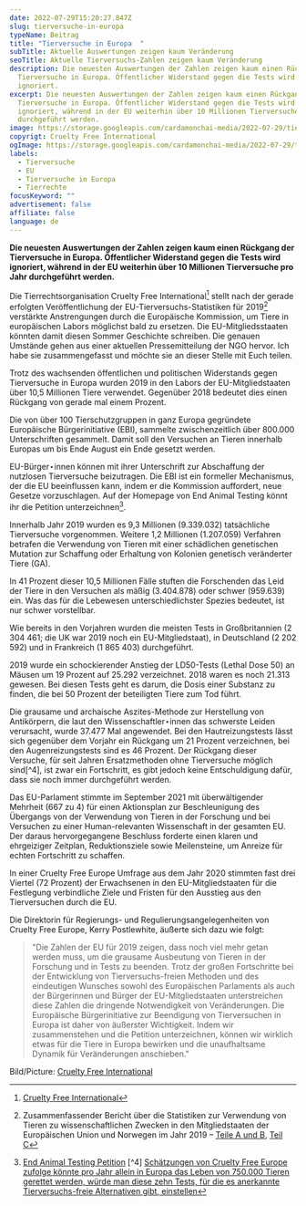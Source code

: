 ```yaml
---
date: 2022-07-29T15:20:27.847Z
slug: tierversuche-in-europa
typeName: Beitrag
title: "Tierversuche in Europa  "
subTitle: Aktuelle Auswertungen zeigen kaum Veränderung
seoTitle: Aktuelle Tierversuchs-Zahlen zeigen kaum Veränderung
description: Die neuesten Auswertungen der Zahlen zeigen kaum einen Rückgang der
  Tierversuche in Europa. Öffentlicher Widerstand gegen die Tests wird
  ignoriert.
excerpt: Die neuesten Auswertungen der Zahlen zeigen kaum einen Rückgang der
  Tierversuche in Europa. Öffentlicher Widerstand gegen die Tests wird
  ignoriert, während in der EU weiterhin über 10 Millionen Tierversuche pro Jahr
  durchgeführt werden.
image: https://storage.googleapis.com/cardamonchai-media/2022-07-29/tierversuche-in-europa-jpeg-imagine-7888a8_72716f_1024_768/640.webp
copyrigt: Cruelty Free International
ogImage: https://storage.googleapis.com/cardamonchai-media/2022-07-29/tierversuche-in-europa-fb-jpeg-imagine-7888a8_727477_1200_628/640.webp
labels:
  - Tierversuche
  - EU
  - Tierversuche in Europa
  - Tierrechte
focusKeyword: ""
advertisement: false
affiliate: false
language: de
---
```

**Die neuesten Auswertungen der Zahlen zeigen kaum einen Rückgang der Tierversuche in Europa. Öffentlicher Widerstand gegen die Tests wird ignoriert, während in der EU weiterhin über 10 Millionen Tierversuche pro Jahr durchgeführt werden.**

Die Tierrechtsorganisation Cruelty Free International[^1] stellt nach der gerade erfolgten Veröffentlichung der EU-Tierversuchs-Statistiken für 2019[^2] verstärkte Anstrengungen durch die Europäische Kommission, um Tiere in europäischen Labors möglichst bald zu ersetzen. Die EU-Mitgliedsstaaten könnten damit diesen Sommer Geschichte schreiben. Die genauen Umstände gehen aus einer aktuellen Pressemitteilung der NGO hervor. Ich habe sie zusammengefasst und möchte sie an dieser Stelle mit Euch teilen.

Trotz des wachsenden öffentlichen und politischen Widerstands gegen Tierversuche in Europa wurden 2019 in den Labors der EU-Mitgliedstaaten über 10,5 Millionen Tiere verwendet. Gegenüber 2018 bedeutet dies einen Rückgang von gerade mal einem Prozent. 

Die von über 100 Tierschutzgruppen in ganz Europa gegründete Europäische Bürgerinitiative (EBI), sammelte zwischenzeitlich über 800.000 Unterschriften gesammelt. Damit soll den Versuchen an Tieren innerhalb Europas um bis Ende August ein Ende gesetzt werden.
 
EU-Bürger⋆innen können mit ihrer Unterschrift zur Abschaffung der nutzlosen Tierversuche beizutragen. Die EBI ist ein formeller Mechanismus, der die EU beeinflussen kann, indem er die Kommission auffordert, neue Gesetze vorzuschlagen. Auf der Homepage von End Animal Testing könnt ihr die Petition unterzeichnen[^3].

Innerhalb Jahr 2019 wurden es 9,3 Millionen (9.339.032) tatsächliche Tierversuche vorgenommen. Weitere 1,2 Millionen (1.207.059) Verfahren betrafen die Verwendung von Tieren mit einer schädlichen genetischen Mutation zur Schaffung oder Erhaltung von Kolonien genetisch veränderter Tiere (GA).

In 41 Prozent dieser 10,5 Millionen Fälle stuften die Forschenden das Leid der Tiere in den Versuchen als mäßig (3.404.878) oder schwer (959.639) ein. Was das für die Lebewesen unterschiedlichster Spezies bedeutet, ist nur schwer vorstellbar.

Wie bereits in den Vorjahren wurden die meisten Tests in Großbritannien (2 304 461; die UK war 2019 noch ein EU-Mitgliedstaat), in Deutschland (2 202 592) und in Frankreich (1 865 403) durchgeführt.

2019 wurde ein schockierender Anstieg der LD50-Tests (Lethal Dose 50) an Mäusen um 19 Prozent auf 25.292 verzeichnet. 2018 waren es noch 21.313 gewesen. Bei diesen Tests geht es darum, die Dosis einer Substanz zu finden, die bei 50 Prozent der beteiligten Tiere zum Tod führt.

Die grausame und archaische Aszites-Methode zur Herstellung von Antikörpern, die laut den Wissenschaftler⋆innen das schwerste Leiden verursacht, wurde 37.477 Mal angewendet. Bei den Hautreizungstests lässt sich gegenüber dem Vorjahr ein Rückgang um 21 Prozent verzeichnen, bei den Augenreizungstests sind es 46 Prozent. Der Rückgang dieser Versuche, für seit Jahren Ersatzmethoden ohne Tierversuche möglich sind[^4], ist zwar ein Fortschritt, es gibt jedoch keine Entschuldigung dafür, dass sie noch immer durchgeführt werden.

Das EU-Parlament stimmte im September 2021 mit überwältigender Mehrheit (667 zu 4) für einen Aktionsplan zur Beschleunigung des Übergangs von der Verwendung von Tieren in der Forschung und bei Versuchen zu einer Human-relevanten Wissenschaft in der gesamten EU. Der daraus hervorgegangene Beschluss forderte einen klaren und ehrgeiziger Zeitplan, Reduktionsziele sowie Meilensteine, um Anreize für echten Fortschritt zu schaffen.
 
In einer Cruelty Free Europe Umfrage aus dem Jahr 2020 stimmten fast drei Viertel (72 Prozent) der Erwachsenen in den EU-Mitgliedstaaten für die Festlegung verbindliche Ziele und Fristen für den Ausstieg aus den Tierversuchen durch die EU.

Die Direktorin für Regierungs- und Regulierungsangelegenheiten von Cruelty Free Europe, Kerry Postlewhite, äußerte sich dazu wie folgt: 

> "Die Zahlen der EU für 2019 zeigen, dass noch viel mehr getan werden muss, um die grausame Ausbeutung von Tieren in der Forschung und in Tests zu beenden. Trotz der großen Fortschritte bei der Entwicklung von Tierversuchs-freien Methoden und des eindeutigen Wunsches sowohl des Europäischen Parlaments als auch der Bürgerinnen und Bürger der EU-Mitgliedstaaten unterstreichen diese Zahlen die dringende Notwendigkeit von Veränderungen. Die Europäische Bürgerinitiative zur Beendigung von Tierversuchen in Europa ist daher von äußerster Wichtigkeit. Indem wir zusammenstehen und die Petition unterzeichnen, können wir wirklich etwas für die Tiere in Europa bewirken und die unaufhaltsame Dynamik für Veränderungen anschieben." 

Bild/Picture: [Cruelty Free International](https://crueltyfreeinternational.org/)

[^1]: [Cruelty Free International](https://crueltyfreeinternational.org/)
[^2]: Zusammenfassender Bericht über die Statistiken zur Verwendung von Tieren zu wissenschaftlichen Zwecken in den Mitgliedstaaten der Europäischen Union und Norwegen im Jahr 2019 – [Teile A und B](https://ec.europa.eu/environment/chemicals/lab_animals/pdf/SWD2019_Part_A_and_B.pdf), [Teil C](https://ec.europa.eu/environment/chemicals/lab_animals/pdf/SWD2019_Part_C.pdf)
[^3]: [End Animal Testing Petition](https://www.endanimaltesting.eu/)
[^4] [Schätzungen von Cruelty Free Europe zufolge könnte pro Jahr allein in Europa das Leben von 750.000 Tieren gerettet werden, würde man diese zehn Tests, für die es anerkannte Tierversuchs-freie Alternativen gibt, einstellen](https://www.crueltyfreeeurope.org/)